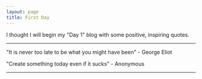 ```yaml
---
layout: page
title: First Day
---
```


I thought I will begin my "Day 1" blog with some positive, inspiring quotes. 

---

"It is never too late to be what you might have been" - George Eliot

"Create something today even if it sucks" - Anonymous

---